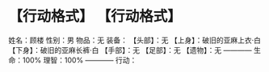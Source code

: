 # 【行动格式】 【行动格式】
姓名：顾楼
性别：男
物品：无
装备：
【头部】：无
【上身】：破旧的亚麻上衣·白
【下身】：破旧的亚麻长裤·白
【手部】：无
【足部】：无
【遗物】：无
————
生命：100%
理智：100%
————
行动：